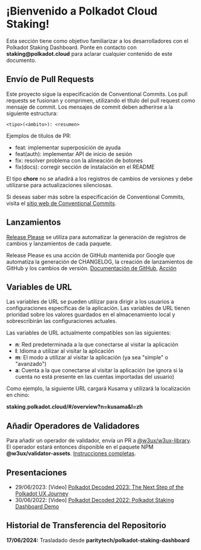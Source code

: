 # ¡Bienvenido a Polkadot Cloud Staking!

Esta sección tiene como objetivo familiarizar a los desarrolladores con el Polkadot Staking Dashboard. Ponte en contacto con __staking@polkadot.cloud__ para aclarar cualquier contenido de este documento.

## Envío de Pull Requests

Este proyecto sigue la especificación de Conventional Commits. Los pull requests se fusionan y comprimen, utilizando el título del pull request como mensaje de commit. Los mensajes de commit deben adherirse a la siguiente estructura:

```
<tipo>(<ámbito>): <resumen>
```

Ejemplos de títulos de PR:

- feat: implementar superposición de ayuda
- feat(auth): implementar API de inicio de sesión
- fix: resolver problema con la alineación de botones
- fix(docs): corregir sección de instalación en el README

El tipo **chore** no se añadirá a los registros de cambios de versiones y debe utilizarse para actualizaciones silenciosas.

Si deseas saber más sobre la especificación de Conventional Commits, visita el [sitio web de Conventional Commits](https://www.conventionalcommits.org/).

## Lanzamientos

[Release Please](https://github.com/googleapis/release-please) se utiliza para automatizar la generación de registros de cambios y lanzamientos de cada paquete.

Release Please es una acción de GitHub mantenida por Google que automatiza la generación de CHANGELOG, la creación de lanzamientos de GitHub y los cambios de versión. [Documentación de GitHub](https://github.com/googleapis/release-please), [Acción](https://github.com/marketplace/actions/release-please-action)

## Variables de URL

Las variables de URL se pueden utilizar para dirigir a los usuarios a configuraciones específicas de la aplicación. Las variables de URL tienen prioridad sobre los valores guardados en el almacenamiento local y sobrescribirán las configuraciones actuales.

Las variables de URL actualmente compatibles son las siguientes:

- **n**: Red predeterminada a la que conectarse al visitar la aplicación
- **l**: Idioma a utilizar al visitar la aplicación
- **m**: El modo a utilizar al visitar la aplicación (ya sea "simple" o "avanzado")
- **a**: Cuenta a la que conectarse al visitar la aplicación (se ignora si la cuenta no está presente en las cuentas importadas del usuario)

Como ejemplo, la siguiente URL cargará Kusama y utilizará la localización en chino:

**staking.polkadot.cloud/#/overview?n=kusama&l=zh**

## Añadir Operadores de Validadores

Para añadir un operador de validador, envía un PR a [@w3ux/w3ux-library](https://github.com/w3ux/w3ux-library/tree/main). El operador estará entonces disponible en el paquete NPM **@w3ux/validator-assets**.
[Instrucciones completas](https://github.com/w3ux/w3ux-library/tree/main/library/validator-assets).

## Presentaciones

- 29/06/2023: [Video] [Polkadot Decoded 2023: The Next Step of the Polkadot UX Journey](https://www.youtube.com/watch?v=s78SZZ_ZA64)
- 30/06/2022: [Video] [Polkadot Decoded 2022: Polkadot Staking Dashboard Demo](https://youtu.be/H1WGu6mf1Ls)

## Historial de Transferencia del Repositorio

**17/06/2024:** Trasladado desde **paritytech/polkadot-staking-dashboard**
